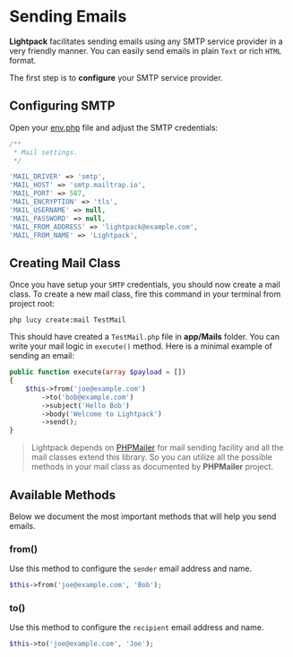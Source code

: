 # Sending Emails

**Lightpack** facilitates sending emails using any SMTP service provider in a very friendly manner. You can easily send emails in plain `Text` or rich `HTML` format.

The first step is to **configure** your SMTP service provider. 

## Configuring SMTP

Open your [env.php](/environments) file and adjust the SMTP credentials:

```php
/**
 * Mail settings.
 */

'MAIL_DRIVER' => 'smtp',
'MAIL_HOST' => 'smtp.mailtrap.io',
'MAIL_PORT' => 587,
'MAIL_ENCRYPTION' => 'tls',
'MAIL_USERNAME' => null,
'MAIL_PASSWORD' => null,
'MAIL_FROM_ADDRESS' => 'lightpack@example.com',
'MAIL_FROM_NAME' => 'Lightpack',
```

## Creating Mail Class

Once you have setup your `SMTP` credentials, you should now create a mail class. To create a new mail class, fire this command in your terminal from project root:

```terminal
php lucy create:mail TestMail
```

This should have created a `TestMail.php` file in **app/Mails** folder. You can write your mail logic in `execute()` method. Here is a minimal example of sending an email:

```php
public function execute(array $payload = [])
{
    $this->from('joe@example.com')
        ->to('bob@example.com')
        ->subject('Hello Bob')
        ->body('Welcome to Lightpack')
        ->send();
}
```

> Lightpack depends on [PHPMailer](https://github.com/PHPMailer/PHPMailer) for mail sending facility and all the mail classes extend this library. So you can utilize all the possible methods in your mail class as documented by **PHPMailer** project.</p>

## Available Methods

Below we document the most important methods that will help you send emails.

### from()

Use this method to configure the `sender` email address and name.

```php
$this->from('joe@example.com', 'Bob');
```

### to()

Use this method to configure the `recipient` email address and name.

```php
$this->to('joe@example.com', 'Joe');
```




